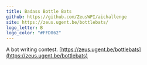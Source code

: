 ```yaml
---
title: Badass Bottle Bats
github: https://github.com/ZeusWPI/aichallenge
site: https://zeus.ugent.be/bottlebats/
logo_letter: B
logo_color: "#FFD062"
---
```

A bot writing contest. [https://zeus.ugent.be/bottlebats](https://zeus.ugent.be/bottlebats)
